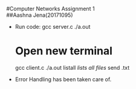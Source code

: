 #Computer Networks Assignment 1    
##Aashna Jena(20171095)

- Run code:
    gcc server.c
    ./a.out
    # Open new terminal
    gcc client.c
    ./a.out 
    listall
    *lists all files*
    send <filename>.txt

- Error Handling has been taken care of.